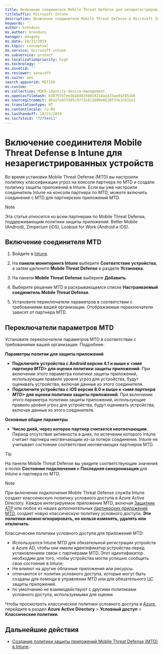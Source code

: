 ```yaml
---
title: Включение соединителя Mobile Threat Defense для незарегистрированных устройств
titleSuffix: Microsoft Intune
description: Включение соединителя Mobile Threat Defense в Microsoft Intune для незарегистрированных устройств.
keywords: ''
author: brenduns
ms.author: brenduns
manager: dougeby
ms.date: 10/21/2019
ms.topic: conceptual
ms.service: microsoft-intune
ms.subservice: protect
ms.localizationpriority: high
ms.technology: ''
ms.assetid: ''
ms.reviewer: aanavath
ms.suite: ems
search.appverid: MET150
ms.custom: ''
ms.collection: M365-identity-device-management
ms.openlocfilehash: 63079757ee3610d825601921da1d33aa94f851b6
ms.sourcegitcommit: 06a1fe83fd95c9773c011690e8520733e1c031e3
ms.translationtype: HT
ms.contentlocale: ru-RU
ms.lasthandoff: 10/23/2019
ms.locfileid: "72794411"
---
```

# <a name="enable-the-mobile-threat-defense-connector-in-intune-for-unenrolled-devices"></a>Включение соединителя Mobile Threat Defense в Intune для незарегистрированных устройств

Во время установки Mobile Threat Defense (MTD) вы настроили политику классификации угроз на консоли партнера по MTD и создали политику защиты приложений в Intune. Если вы уже настроили соединитель Intune на консоли партнера по MTD, можете включить соединение с MTD для партнерских приложений MTD.

> [!NOTE] 
> Эта статья относится ко всем партнерам по Mobile Threat Defense, поддерживающим политики защиты приложений. Better Mobile (Android), Zimperium (iOS), Lookout for Work (Android и iOS).

## <a name="to-enable-the-mtd-connector"></a>Включение соединителя MTD

1. Войдите в [Intune](https://go.microsoft.com/fwlink/?linkid=2090973).

2. На **панели мониторинга Intune** выберите **Соответствие устройства**, а затем щелкните **Mobile Threat Defense** в разделе **Установка**.

3. На панели **Mobile Threat Defense** выберите **Добавить**.

4. Выберите решение MTD в раскрывающемся списке **Настраиваемый соединитель Mobile Threat Defense**.

    <!-- ![MTD setup in Intune](PLACEHOLDER, need a new screenshot of this page) -->

5. Установите переключатели параметров в соответствии с требованиями вашей организации. Отображаемые переключатели зависят от партнера MTD.

## <a name="mtd-toggle-options"></a>Переключатели параметров MTD

Установите переключатели параметров MTD в соответствии с требованиями вашей организации. Подробнее:

**Параметры политик для защиты приложений**
- **Подключите устройства с Android версии 4.1 и выше к *\<имя партнера MTD>* для оценки политики защиты приложений**: При включении этого параметра политики защиты приложений, использующие правило уровня угроз для устройства, будут оценивать устройства, включая данные из этого соединителя.
- **Подключите устройства с iOS версии 8.0 и выше к *\<имя партнера MTD>* для оценки политики защиты приложений**: При включении этого параметра политики защиты приложений, использующие правило уровня угроз для устройства, будут оценивать устройства, включая данные из этого соединителя.

**Основные общие параметры**
- **Число дней, через которое партнер считается неотвечающим**. Период отсутствия активности в днях, по истечении которого Intune считает партнера неотвечающим из-за потери соединения. Intune не учитывает состояние соответствия неотвечающих партнеров MTD.

> [!TIP]
> На панели Mobile Threat Defense вы увидите соответствующие значения в полях **Состояние подключения** и **Последняя синхронизация** для Intune и партнера по MTD.

> [!NOTE] 
> При включении подключения Mobile Threat Defense служба Intune создает классическую политику условного доступа в Azure Active Directory. Каждое интегрируемое приложение MTD, включая [Защитник ATP](advanced-threat-protection.md) или любое из наших дополнительных [партнерских приложений MTD](mobile-threat-defense.md#mobile-threat-defense-partners), создает новую классическую политику условного доступа. **Эти политики можно игнорировать, но нельзя изменять, удалять или отключать.**
> 
> Классические политики условного доступа для приложений MTD: 
> - Используются Intune MTD для обязательной регистрации устройств в Azure AD, чтобы они имели идентификатор устройства перед установлением связи с партнерами MTD. Этот идентификатор необходим для того, чтобы устройства могли успешно сообщить свое состояние в Intune;  
> - Не влияют на другие облачные приложения или ресурсы.  
> - отличаются от политик условного доступа, которые могут быть созданы для помощи в управлении MTD или для обязательного ЦС защиты приложений.
> - по умолчанию не взаимодействуют с другими политиками условного доступа, используемыми для оценки.  
>
> Чтобы просмотреть классические политики условного доступа в [Azure](https://portal.azure.com/#home), перейдите в раздел **Azure Active Directory** > **Условный доступ** > **Классические политики**.

## <a name="next-steps"></a>Дальнейшие действия

- [Создание политики защиты приложений Mobile Threat Defense (MTD) в Intune](~/protect/mtd-app-protection-policy.md).